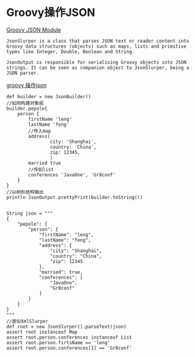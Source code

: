 # Groovy操作JSON

[Groovy JSON Module](http://www.groovy-lang.org/json.html)

	JsonSlurper is a class that parses JSON text or reader content into Groovy data structures (objects) such as maps, lists and primitive types like Integer, Double, Boolean and String.

	JsonOutput is responsible for serialising Groovy objects into JSON strings. It can be seen as companion object to JsonSlurper, being a JSON parser.

[groovy 操作json]("http://berdy.iteye.com/blog/1182590")

```
def builder = new JsonBuilder()  
//如同构建对象般  
builder.pepole{  
    person {  
        firstName 'leng'  
        lastName 'feng'  
        //传入map  
        address(  
                city: 'Shanghai',  
                country: 'China',  
                zip: 12345,  
                )  
        married true  
        //传如list  
        conferences 'JavaOne', 'Gr8conf'  
    }  
}  
//以树形结构输出  
println JsonOutput.prettyPrint(builder.toString())  
  
  
String json = """  
{  
    "pepole": {  
        "person": {  
            "firstName": "leng",  
            "lastName": "feng",  
            "address": {  
                "city": "Shanghai",  
                "country": "China",  
                "zip": 12345  
            },  
            "married": true,  
            "conferences": [  
                "JavaOne",  
                "Gr8conf"  
            ]  
        }  
    }  
}  
"""  
//类似XmlSlurper  
def root = new JsonSlurper().parseText(json)  
assert root instanceof Map  
assert root.person.conferences instanceof List  
assert root.person.firtsName == 'leng'  
assert root.person.conferences[1] == 'Gr8conf'
``` 